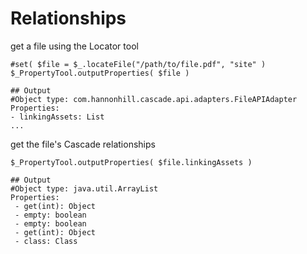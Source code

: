 # Relationships

get a file using the Locator tool
```velocity
#set( $file = $_.locateFile("/path/to/file.pdf", "site" )
$_PropertyTool.outputProperties( $file )

## Output
#Object type: com.hannonhill.cascade.api.adapters.FileAPIAdapter
Properties:
- linkingAssets: List
...
```

get the file's Cascade relationships 
```
$_PropertyTool.outputProperties( $file.linkingAssets )

## Output
#Object type: java.util.ArrayList
Properties:
 - get(int): Object
 - empty: boolean
 - empty: boolean
 - get(int): Object
 - class: Class
```
